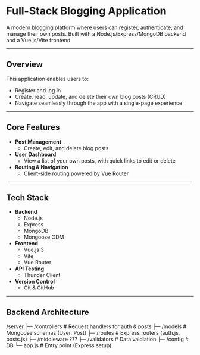 # Full-Stack Blogging Application

A modern blogging platform where users can register, authenticate, and manage their own posts. Built with a Node.js/Express/MongoDB backend and a Vue.js/Vite frontend.


---

## Overview

This application enables users to:

- Register and log in  
- Create, read, update, and delete their own blog posts (CRUD)  
- Navigate seamlessly through the app with a single-page experience  

---

## Core Features

- **Post Management**  
  - Create, edit, and delete blog posts  
- **User Dashboard**  
  - View a list of your own posts, with quick links to edit or delete  
- **Routing & Navigation**  
  - Client-side routing powered by Vue Router  

---

## Tech Stack

- **Backend**  
  - Node.js  
  - Express  
  - MongoDB  
  - Mongoose ODM  
- **Frontend**  
  - Vue.js 3  
  - Vite  
  - Vue Router  
- **API Testing**  
  - Thunder Client  
- **Version Control**  
  - Git & GitHub  

---

## Backend Architecture
/server
 ├─ /controllers     # Request handlers for auth & posts
 ├─ /models          # Mongoose schemas (User, Post)
 ├─ /routes          # Express routers (auth.js, posts.js)
 ├─ /middleware      ???
 ├─ /validators      # Data valdiation
 ├─ /config          # DB
 └─ app.js        # Entry point (Express setup)
